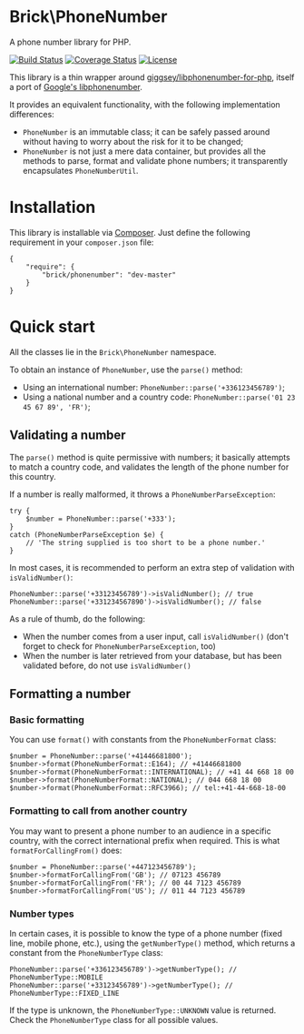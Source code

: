 Brick\PhoneNumber
=================

A phone number library for PHP.

[![Build Status](https://secure.travis-ci.org/brick/phonenumber.svg?branch=master)](http://travis-ci.org/brick/phonenumber)
[![Coverage Status](https://coveralls.io/repos/brick/phonenumber/badge.svg?branch=master)](https://coveralls.io/r/brick/phonenumber?branch=master)
[![License](https://img.shields.io/badge/license-MIT-blue.svg)](http://opensource.org/licenses/MIT)

This library is a thin wrapper around [giggsey/libphonenumber-for-php](https://github.com/giggsey/libphonenumber-for-php),
itself a port of [Google's libphonenumber](https://github.com/googlei18n/libphonenumber).

It provides an equivalent functionality, with the following implementation differences:

- `PhoneNumber` is an immutable class; it can be safely passed around without having to worry about the risk for it to be changed;
- `PhoneNumber` is not just a mere data container, but provides all the methods to parse, format and validate phone numbers; it transparently encapsulates `PhoneNumberUtil`.

# Installation

This library is installable via [Composer](https://getcomposer.org/).
Just define the following requirement in your `composer.json` file:

    {
        "require": {
            "brick/phonenumber": "dev-master"
        }
    }

# Quick start

All the classes lie in the `Brick\PhoneNumber` namespace.

To obtain an instance of `PhoneNumber`, use the `parse()` method:

- Using an international number: `PhoneNumber::parse('+336123456789')`;
- Using a national number and a country code: `PhoneNumber::parse('01 23 45 67 89', 'FR')`;

## Validating a number

The `parse()` method is quite permissive with numbers; it basically attempts to match a country code,
and validates the length of the phone number for this country.

If a number is really malformed, it throws a `PhoneNumberParseException`:

    try {
        $number = PhoneNumber::parse('+333');
    }
    catch (PhoneNumberParseException $e) {
        // 'The string supplied is too short to be a phone number.'
    }

In most cases, it is recommended to perform an extra step of validation with `isValidNumber()`:

    PhoneNumber::parse('+33123456789')->isValidNumber(); // true
    PhoneNumber::parse('+331234567890')->isValidNumber(); // false

As a rule of thumb, do the following:

- When the number comes from a user input, call `isValidNumber()` (don't forget to check for `PhoneNumberParseException`, too)
- When the number is later retrieved from your database, but has been validated before, do not use `isValidNumber()`

## Formatting a number

### Basic formatting

You can use `format()` with constants from the `PhoneNumberFormat` class:

    $number = PhoneNumber::parse('+41446681800');
    $number->format(PhoneNumberFormat::E164); // +41446681800
    $number->format(PhoneNumberFormat::INTERNATIONAL); // +41 44 668 18 00
    $number->format(PhoneNumberFormat::NATIONAL); // 044 668 18 00
    $number->format(PhoneNumberFormat::RFC3966); // tel:+41-44-668-18-00

### Formatting to call from another country

You may want to present a phone number to an audience in a specific country, with the correct international 
prefix when required. This is what `formatForCallingFrom()` does:

    $number = PhoneNumber::parse('+447123456789');
    $number->formatForCallingFrom('GB'); // 07123 456789
    $number->formatForCallingFrom('FR'); // 00 44 7123 456789
    $number->formatForCallingFrom('US'); // 011 44 7123 456789

### Number types

In certain cases, it is possible to know the type of a phone number (fixed line, mobile phone, etc.), using
the `getNumberType()` method, which returns a constant from the `PhoneNumberType` class:

    PhoneNumber::parse('+336123456789')->getNumberType(); // PhoneNumberType::MOBILE
    PhoneNumber::parse('+33123456789')->getNumberType(); // PhoneNumberType::FIXED_LINE

If the type is unknown, the `PhoneNumberType::UNKNOWN` value is returned.
Check the `PhoneNumberType` class for all possible values.
